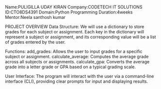 Name:PULIGILLA UDAY KIRAN
Company:CODETECH IT SOLUTIONS
ID:CTO8DS4391
Domain:Python Programming
Duration:4weeks
Mentor:Neela santhosh kumar

PROJECT OVERVIEW
Data Structure:
We will use a dictionary to store grades for each subject or assignment. Each key in the dictionary will represent a subject or assignment, and its corresponding value will be a list of grades entered by the user.

Functions:
add_grades: Allows the user to input grades for a specific subject or assignment.
calculate_average: Computes the average grade across all subjects or assignments.
calculate_gpa: Converts the average grade into a letter grade or GPA based on a typical grading scale.

User Interface:
The program will interact with the user via a command-line interface (CLI), providing clear prompts for input and displaying results.


